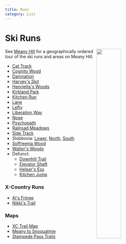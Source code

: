 ```yaml
---
title: Runs
category: List
---
```

# Ski Runs
<img src="/img/2020-Meany-Map.jpeg" align="right" style="width: 40%;">

See [Meany Hill](/Meany-Hill) for a geographically ordered tour of the ski runs and areas on Meany Hill.

* [Cat Track](/Run/Cat-Track)
* [Cognito Wood](/Run/Cognito-Wood)
* [Damnation](/Run/Damnation)
* [Harvey's Slot](/Run/Harvey's-Slot)
* [Henrietta's Woods](/Run/Henrietta's-Woods)
* [Kirkland Park](/Run/Kirkland-Park)
* [Kitchen Run](/Run/Kitchen-Run)
* [Lane](/Run/Lane)
* [Lefty](/Run/Lefty)
* [Liberation Way](/Run/Liberation-Way)
* [Nose](/Run/Nose)
* [Psychopath](/Run/Psychopath)
* [Railroad Meadows](/Run/Railroad-Meadows)
* [Side Track](/Run/Side-Track)
* Slobbovia: [Lower](/Run/Lower-Slobbovia), [North](/Run/North-Slobbovia), [South](/Run/South-Slobbovia)
* [Soffreenia Wood](/Run/Soffreenia-Wood)
* [Walter's Woods](/Run/Walter's-Woods)
* Defunct:
    * [Downhill Trail](/Run/Downhill-Trail)
    * [Elevator Shaft](/Run/Elevator-Shaft)
    * [Helser's Ess](/Run/Helser's-Ess)
    * [Kitchen Jump](/Run/Kitchen-Jump)

### X-Country Runs

* [Al's Fringe](/Run/Al's-Fringe)
* [Nikki's Trail](/Run/Nikki's-Trail)

### Maps

* [XC Trail Map](https://github.com/MeanyLodge/meanylodge.github.com/blob/master/maps/2020-Meany-XC-Trail-Map.pdf)
* [Meany to Snoqualmie](https://github.com/MeanyLodge/meanylodge.github.com/blob/master/maps/1951-Meany-to-Snoqualmie-map.pdf)
* [Stampede Pass Trails](https://github.com/MeanyLodge/meanylodge.github.com/blob/master/maps/2021-Stampede-Pass-Trails.pdf)

